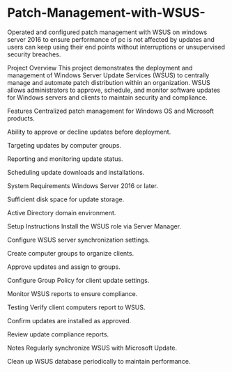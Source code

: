 # Patch-Management-with-WSUS-
Operated and configured patch management with WSUS on windows server 2016 to ensure performance of pc is not affected by updates and users can keep using their end points without interruptions or unsupervised security breaches. 

Project Overview
This project demonstrates the deployment and management of Windows Server Update Services (WSUS) to centrally manage and automate patch distribution within an organization. WSUS allows administrators to approve, schedule, and monitor software updates for Windows servers and clients to maintain security and compliance.

Features
Centralized patch management for Windows OS and Microsoft products.

Ability to approve or decline updates before deployment.

Targeting updates by computer groups.

Reporting and monitoring update status.

Scheduling update downloads and installations.

System Requirements
Windows Server 2016 or later.

Sufficient disk space for update storage.

Active Directory domain environment.

Setup Instructions
Install the WSUS role via Server Manager.

Configure WSUS server synchronization settings.

Create computer groups to organize clients.

Approve updates and assign to groups.

Configure Group Policy for client update settings.

Monitor WSUS reports to ensure compliance.

Testing
Verify client computers report to WSUS.

Confirm updates are installed as approved.

Review update compliance reports.

Notes
Regularly synchronize WSUS with Microsoft Update.

Clean up WSUS database periodically to maintain performance.

